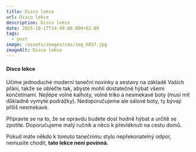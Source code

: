 ```yaml
---
title: Disco lekce
url: Disco lekce
description: Disco lekce
date: 2025-10-17T14:49:00.000+02:00
tags:
  - post
image: /assets/images/cms/img_6037.jpg
imageAlt: Disco lekce
---
```

#### Disco lekce

Učíme jednoduché moderní taneční novinky a sestavy na základě Vašich přání, takže se oblečte tak, abyste mohli dostatečně hýbat všemi končetinami. Nejlépe volné kalhoty, volné triko a nesmekavé boty (musí mít důkladně vymyté podrážky). Nedoporučujeme ale sálové boty, ty bývají příliš nesmekavé.

Připravte se na to, že se opravdu budete dost hodně hýbat a určitě se zpotíte. Doporučujeme malý ručník a něco k převléknutí na cestu domů.

Pokud máte někdo k tomuto tanečnímu stylu nepřekonatelný odpor, nemusíte chodit, **tato lekce není povinná.**
